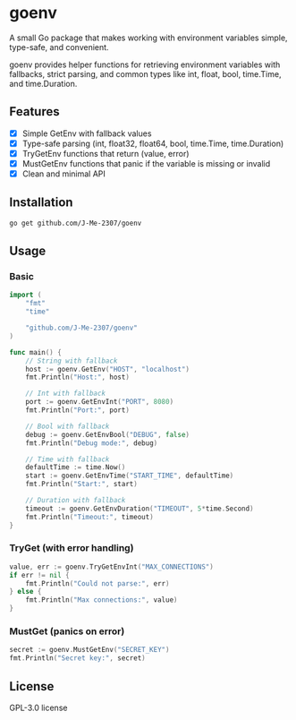 # goenv

A small Go package that makes working with environment variables simple, type-safe, and convenient.

goenv provides helper functions for retrieving environment variables with fallbacks, strict parsing, and common types like int, float, bool, time.Time, and time.Duration.

## Features

- [x] Simple GetEnv with fallback values
- [x] Type-safe parsing (int, float32, float64, bool, time.Time, time.Duration)
- [x] TryGetEnv functions that return (value, error)
- [x] MustGetEnv functions that panic if the variable is missing or invalid
- [x] Clean and minimal API

## Installation

```bash
go get github.com/J-Me-2307/goenv
```

## Usage

### Basic

```go
import (
    "fmt"
    "time"

    "github.com/J-Me-2307/goenv"
)

func main() {
    // String with fallback
    host := goenv.GetEnv("HOST", "localhost")
    fmt.Println("Host:", host)

    // Int with fallback
    port := goenv.GetEnvInt("PORT", 8080)
    fmt.Println("Port:", port)

    // Bool with fallback
    debug := goenv.GetEnvBool("DEBUG", false)
    fmt.Println("Debug mode:", debug)

    // Time with fallback
    defaultTime := time.Now()
    start := goenv.GetEnvTime("START_TIME", defaultTime)
    fmt.Println("Start:", start)

    // Duration with fallback
    timeout := goenv.GetEnvDuration("TIMEOUT", 5*time.Second)
    fmt.Println("Timeout:", timeout)
}
```

### TryGet (with error handling)

```go
value, err := goenv.TryGetEnvInt("MAX_CONNECTIONS")
if err != nil {
    fmt.Println("Could not parse:", err)
} else {
    fmt.Println("Max connections:", value)
}

```

### MustGet (panics on error)

```go
secret := goenv.MustGetEnv("SECRET_KEY")
fmt.Println("Secret key:", secret)

```

## License

GPL-3.0 license
